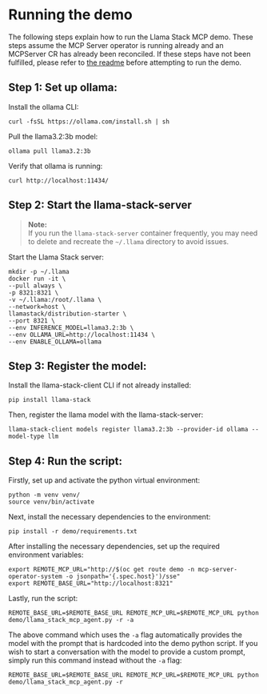 # Running the demo

The following steps explain how to run the Llama Stack MCP demo. These steps assume the MCP Server operator is running already and an MCPServer CR has already been reconciled. If these steps have not been fulfilled, please refer to [the readme](../README.md) before attempting to run the demo.

## Step 1: Set up ollama:
Install the ollama CLI:
```
curl -fsSL https://ollama.com/install.sh | sh
```

Pull the llama3.2:3b model:
```
ollama pull llama3.2:3b
```

Verify that ollama is running:
```
curl http://localhost:11434/
```

## Step 2: Start the llama-stack-server
> **Note:**  
> If you run the `llama-stack-server` container frequently, you may need to delete and recreate the `~/.llama` directory to avoid issues.

Start the Llama Stack server:
```
mkdir -p ~/.llama
docker run -it \
--pull always \
-p 8321:8321 \
-v ~/.llama:/root/.llama \
--network=host \
llamastack/distribution-starter \
--port 8321 \
--env INFERENCE_MODEL=llama3.2:3b \
--env OLLAMA_URL=http://localhost:11434 \
--env ENABLE_OLLAMA=ollama
```

## Step 3: Register the model:
Install the llama-stack-client CLI if not already installed:
```
pip install llama-stack
```

Then, register the llama model with the llama-stack-server:
```
llama-stack-client models register llama3.2:3b --provider-id ollama --model-type llm
```

## Step 4: Run the script:
Firstly, set up and activate the python virtual environment:
```
python -m venv venv/
source venv/bin/activate
```

Next, install the necessary dependencies to the environment:
```
pip install -r demo/requirements.txt
```

After installing the necessary dependencies, set up the required environment variables:
```
export REMOTE_MCP_URL="http://$(oc get route demo -n mcp-server-operator-system -o jsonpath='{.spec.host}')/sse"
export REMOTE_BASE_URL="http://localhost:8321"
```

Lastly, run the script:
```
REMOTE_BASE_URL=$REMOTE_BASE_URL REMOTE_MCP_URL=$REMOTE_MCP_URL python demo/llama_stack_mcp_agent.py -r -a
```

The above command which uses the `-a` flag automatically provides the model with the prompt that is hardcoded into the demo python script. If you wish to start a conversation with the model to provide a custom prompt, simply run this command instead without the `-a` flag:
```
REMOTE_BASE_URL=$REMOTE_BASE_URL REMOTE_MCP_URL=$REMOTE_MCP_URL python demo/llama_stack_mcp_agent.py -r
```